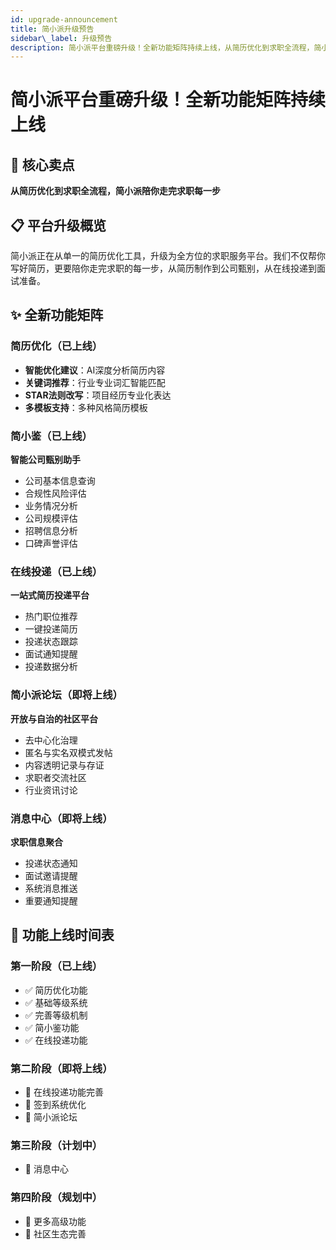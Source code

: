 ```yaml
---
id: upgrade-announcement
title: 简小派升级预告
sidebar\_label: 升级预告
description: 简小派平台重磅升级！全新功能矩阵持续上线，从简历优化到求职全流程，简小派陪你走完求职每一步
---
```


# 简小派平台重磅升级！全新功能矩阵持续上线

## 🎯 核心卖点

**从简历优化到求职全流程，简小派陪你走完求职每一步**

## 📋 平台升级概览

简小派正在从单一的简历优化工具，升级为全方位的求职服务平台。我们不仅帮你写好简历，更要陪你走完求职的每一步，从简历制作到公司甄别，从在线投递到面试准备。

## ✨ 全新功能矩阵

### 简历优化（已上线）

* **智能优化建议**：AI深度分析简历内容
* **关键词推荐**：行业专业词汇智能匹配
* **STAR法则改写**：项目经历专业化表达
* **多模板支持**：多种风格简历模板

### 简小鉴（已上线）

**智能公司甄别助手**

* 公司基本信息查询
* 合规性风险评估
* 业务情况分析
* 公司规模评估
* 招聘信息分析
* 口碑声誉评估

### 在线投递（已上线）

**一站式简历投递平台**

* 热门职位推荐
* 一键投递简历
* 投递状态跟踪
* 面试通知提醒
* 投递数据分析

### 简小派论坛（即将上线）

**开放与自治的社区平台**

* 去中心化治理
* 匿名与实名双模式发帖
* 内容透明记录与存证
* 求职者交流社区
* 行业资讯讨论

### 消息中心（即将上线）

**求职信息聚合**

* 投递状态通知
* 面试邀请提醒
* 系统消息推送
* 重要通知提醒


## 📅 功能上线时间表

### 第一阶段（已上线）

* ✅ 简历优化功能
* ✅ 基础等级系统
* ✅ 完善等级机制
* ✅ 简小鉴功能
* ✅ 在线投递功能

### 第二阶段（即将上线）

* 🔄 在线投递功能完善
* 🔄 签到系统优化
* 🔄 简小派论坛

### 第三阶段（计划中）

* 📅 消息中心

### 第四阶段（规划中）

* 📅 更多高级功能
* 📅 社区生态完善
